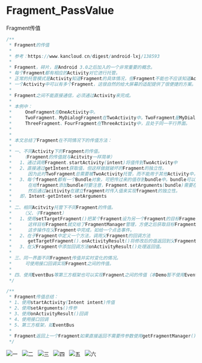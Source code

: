 # Fragment_PassValue
Fragment传值

```java
/**
 * Fragment的传值
 *
 * 参考：https://www.kancloud.cn/digest/android-lxj/138593
 *
 * Fragment，碎片，是Android 3.0之后加入的一个非常重要的概念。
 * 每个Fragment都有相应的Activity对它进行托管。
 * 正常的托管模式是Activity知道Fragment的具体情况，但Fragment不能也不应该知道Activity中的具体情况。
 * 一个Activity中可以有多个Fragment，这很自然的给大屏幕的适配提供了很便捷的方案。
 * 
 * Fragment之间不能直接通信，必须通过Activity来完成。
 *
 * 本例中：
 *     OneFragment在OneActivity中。
 *     TwoFragment、MyDialogFragment在TwoActivity中。TwoFragment是MyDialogFragment的父Fragment
 *     ThreeFragment、FourFragment在ThreeActivity中，且处于同一平行界面。
 *
 *
 * 本文总结了Fragment在不同情况下的传值方法：
 *
 * 一、不同Activity下的Fragment的传值。
 *    （Fragment的传值就与Acitvity一样简单）
 *   1、通过调用Fragment.startActivity(intent)将值传到TwoActivity中
 *   2、直接通过getIntent获取值，但这样做就破坏的Fragment的独立性。
 *      因为此时TwoFragment总需要被TwoActivity托管，而不能用于其他Activity中，否则就可能因获取不到intent而报错。
 *   3、每个fragment都有一个Bundle对象，可把传过来的值存到bundle中。bundle可以添加argument(key-value对象)，
 *      在给fragment添加bundle时要注意，Fragment.setArguments(bundle)需要在fragment创建后，添加到activity前完成。
 *      然后通过acitivity在建立fragment时传入值来实现fragment的独立性。
 *   即，Intent-getIntent-setArguments
 *
 * 二、相同Acitvity托管下不同Fragment的传值。
 *    （父、子Fragment）
 *   1、使用setTargetFragment()把某个Fragment设为另一个Fragment的目标Fragment,即父Fragment,使两者建立联系，
 *      这样目标Fragment就交给了FragmentManager管理，方便之后获取目标Fragment。
 *      这步操作在父Fragment中完成，如给一个点击事件。
 *   2、在子Fragment中定义一个方法，调用父Fragment的回调方法
 *      getTargetFragment().onActivityResult()将修改后的值返回到父Fragment中。
 *   3、在父Fragment中添加回调方法onActivityResult()处理返回值。
 *
 * 三、同一界面不同Fragment传值并实时变化的情况。
 *     可使用接口回调实现Fragment之间的传值。
 *
 * 四、使用EventBus等第三方框架也可以实现Fragment之间的传值（本Demo暂不使用EventBus）
 */

/**
 * Fragment传值总结：
 * 1、使用startActivity(Intent intent)传值
 * 2、使用setArguments()传参
 * 3、使用onActivityResult()回调
 * 4、使用接口回调
 * 5、第三方框架，如EventBus
 *
 * Fragment返回上一个Fragment如果直接返回不需要传参数使用getFragmentManager().popBackStack();
 */
```


![](https://github.com/ykmeory/Android_Fragment_PassValue/blob/master/img/one.jpg "一")&nbsp;&nbsp;
![](https://github.com/ykmeory/Android_Fragment_PassValue/blob/master/img/two.jpg "二")&nbsp;&nbsp;
![](https://github.com/ykmeory/Android_Fragment_PassValue/blob/master/img/three.jpg "三")&nbsp;&nbsp;
![](https://github.com/ykmeory/Android_Fragment_PassValue/blob/master/img/four.jpg "四")&nbsp;&nbsp;
![](https://github.com/ykmeory/Android_Fragment_PassValue/blob/master/img/five.jpg "五")&nbsp;&nbsp;
![](https://github.com/ykmeory/Android_Fragment_PassValue/blob/master/img/six.jpg "六")
